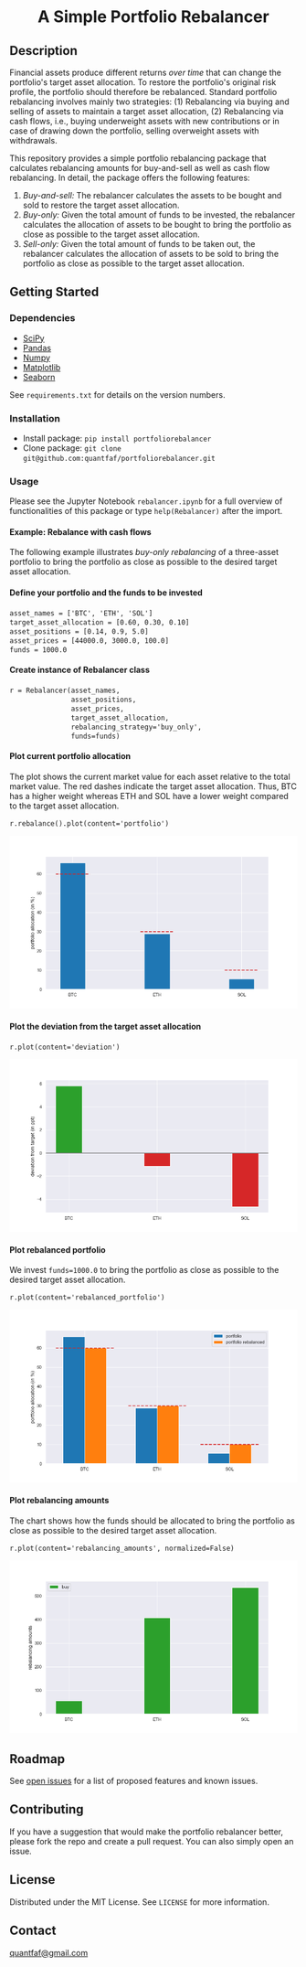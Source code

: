 <h1 align="center">A Simple Portfolio Rebalancer</h1>

## Description

Financial assets produce different returns *over time* that can change the portfolio's target asset allocation. To
restore the portfolio's original risk profile, the portfolio should therefore be rebalanced. Standard portfolio
rebalancing involves mainly two strategies: (1) Rebalancing via buying and selling of assets to maintain a target asset
allocation, (2) Rebalancing via cash flows, i.e., buying underweight assets with new contributions or in case of 
drawing down the portfolio, selling overweight assets with withdrawals. 

This repository provides a simple portfolio rebalancing package that calculates rebalancing amounts for buy-and-sell
as well as cash flow rebalancing. In detail, the package offers the following features:

1. *Buy-and-sell:* The rebalancer calculates the assets to be bought and sold to restore the target asset allocation.
2. *Buy-only:* Given the total amount of funds to be invested, the rebalancer calculates the allocation of assets to be
   bought to bring the portfolio as close as possible to the target asset allocation.
3. *Sell-only:* Given the total amount of funds to be taken out, the rebalancer calculates the allocation of assets to
   be sold to bring the portfolio as close as possible to the target asset allocation.

## Getting Started

### Dependencies

* [SciPy](https://scipy.org/)
* [Pandas](https://pandas.pydata.org/)
* [Numpy](https://numpy.org/)
* [Matplotlib](https://matplotlib.org/)
* [Seaborn](https://seaborn.pydata.org/)

See ```requirements.txt``` for details on the version numbers.

### Installation

* Install package: ```pip install portfoliorebalancer```
* Clone package: ```git clone git@github.com:quantfaf/portfoliorebalancer.git```

### Usage

Please see the Jupyter Notebook ```rebalancer.ipynb``` for a full overview of functionalities of this package or
type ```help(Rebalancer)``` after the import.

#### Example: Rebalance with cash flows

The following example illustrates
*buy-only rebalancing* of a three-asset portfolio to bring the portfolio as close as possible to the desired target
asset allocation.

#### Define your portfolio and the funds to be invested

```
asset_names = ['BTC', 'ETH', 'SOL']
target_asset_allocation = [0.60, 0.30, 0.10]
asset_positions = [0.14, 0.9, 5.0]
asset_prices = [44000.0, 3000.0, 100.0]
funds = 1000.0
```

#### Create instance of Rebalancer class

```
r = Rebalancer(asset_names,
               asset_positions,
               asset_prices,
               target_asset_allocation,
               rebalancing_strategy='buy_only',
               funds=funds)
```

#### Plot current portfolio allocation

The plot shows the current market value for each asset relative to the total market value. The red dashes indicate the
target asset allocation. Thus, BTC has a higher weight whereas ETH and SOL have a lower weight compared to the target
asset allocation.

```
r.rebalance().plot(content='portfolio')
```

![](.github/portfolio.png)

#### Plot the deviation from the target asset allocation

```
r.plot(content='deviation')
```

![](.github/portfolio_deviation.png)

#### Plot rebalanced portfolio

We invest ```funds=1000.0```  to bring the portfolio as close as possible to the desired target asset allocation.

```
r.plot(content='rebalanced_portfolio')
```

![](.github/rebalanced_portfolio.png)

#### Plot rebalancing amounts

The chart shows how the funds should be allocated to bring the portfolio as close as possible to the desired target
asset allocation.

```
r.plot(content='rebalancing_amounts', normalized=False)
```

![](.github/rebalancing_amounts.png)

## Roadmap

See [open issues](https://github.com/quantfaf/portfoliorebalancer/issues) for a list of proposed features and known
issues.

## Contributing

If you have a suggestion that would make the portfolio rebalancer better, please fork the repo and create a pull
request. You can also simply open an issue.

## License

Distributed under the MIT License. See ```LICENSE``` for more information.

## Contact

[quantfaf@gmail.com](mailto:quantfaf@gmail.com)
